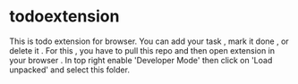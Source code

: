 # todoextension
This is todo extension for browser. You can add your task , mark it done , or delete it .
For this , you have to pull this repo and then open extension in your browser .
In top right enable 'Developer Mode' then click on 'Load unpacked' and select this folder.
